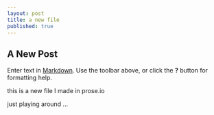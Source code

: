```yaml
---
layout: post
title: a new file
published: true
---
```



## A New Post

Enter text in [Markdown](http://daringfireball.net/projects/markdown/). Use the toolbar above, or click the **?** button for formatting help.

this is a new file I made in prose.io

just playing around ...
